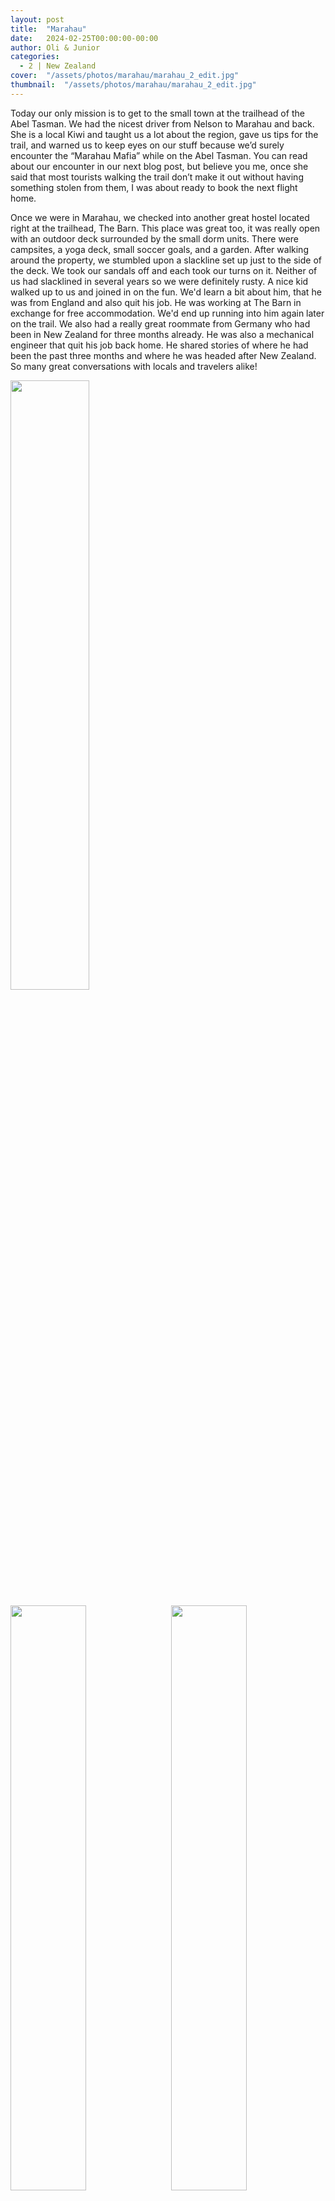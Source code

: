 ```yaml
---
layout: post
title:  "Marahau"
date:   2024-02-25T00:00:00-00:00
author: Oli & Junior
categories:
  - 2 | New Zealand
cover:  "/assets/photos/marahau/marahau_2_edit.jpg"
thumbnail:  "/assets/photos/marahau/marahau_2_edit.jpg"
---
```


Today our only mission is to get to the small town at the trailhead of the Abel Tasman. We had the nicest driver from Nelson to Marahau and back. She is a local Kiwi and taught us a lot about the region, gave us tips for the trail, and warned us to keep eyes on our stuff because we’d surely encounter the “Marahau Mafia” while on the Abel Tasman. You can read about our encounter in our next blog post, but believe you me, once she said that most tourists walking the trail don’t make it out without having something stolen from them, I was about ready to book the next flight home.

Once we were in Marahau, we checked into another great hostel located right at the trailhead, The Barn. This place was great too, it was really open with an outdoor deck surrounded by the small dorm units. There were campsites, a yoga deck, small soccer goals, and a garden. After walking around the property, we stumbled upon a slackline set up just to the side of the deck. We took our sandals off and each took our turns on it. Neither of us had slacklined in several years so we were definitely rusty. A nice kid walked up to us and joined in on the fun. We'd learn a bit about him, that he was from England and also quit his job. He was working at The Barn in exchange for free accommodation. We'd end up running into him again later on the trail. We also had a really great roommate from Germany who had been in New Zealand for three months already. He was also a mechanical engineer that quit his job back home. He shared stories of where he had been the past three months and where he was headed after New Zealand. So many great conversations with locals and travelers alike!

<img src="/oli-jr-travel/assets/photos/marahau/marahau_1.jpg" style="width:50%; margin-bottom:10px">
<div float="left">
  <img src="/oli-jr-travel/assets/photos/marahau/marahau_2.jpg" style="float:left; width:49%; margin-bottom:10px" />
  <img src="/oli-jr-travel/assets/photos/marahau/marahau_3.jpg" style="float:right; width:49%; margin-bottom:10px" />
</div>

<div float="left">
  <img src="/oli-jr-travel/assets/photos/marahau/marahau_4.jpg" style="float:left; width:49%; margin-bottom:10px" />
  <img src="/oli-jr-travel/assets/photos/marahau/marahau_5.jpg" style="float:right; width:49%; margin-bottom:10px" />
</div>

<p style="text-align: center;">We drove by hop farms in the small town of Motueka. Oli used Motueka hops in her juicy double IPA beer recipe at LA Ale Works!</p>

<p style="text-align: center;"><strong>ES:</strong> Pasamos por granjas de lúpulo en el pequeño pueblo de Motueka. ¡Oli usó lúpulo Motueka en su jugosa receta de cerveza doble IPA en LA Ale Works!</p>


<br clear="all" />

__Español__

Hoy nuestra única misión es llegar al pequeño pueblo al comienzo del sendero Abel Tasman. Tuvimos el mejor conductor de Nelson a Marahau y viceversa. Ella es una kiwi local y nos enseñó mucho sobre la región, nos dio consejos para el sendero y nos advirtió que estuviéramos atentos a nuestras cosas porque seguramente nos encontraríamos con la "Mafia Marahau" mientras estuviéramos en Abel Tasman. Puedes leer sobre nuestro encuentro en nuestra próxima publicación de blog, pero créeme, una vez que dijo que la mayoría de los turistas que recorren el sendero no logran salir sin que les roben algo, estaba a punto de reservar el próximo vuelo a casa.

Una vez que estuvimos en Marahau, nos registramos en otro gran albergue ubicado justo al comienzo del sendero, The Barn. Este lugar también era genial, estaba realmente abierto con una terraza al aire libre rodeada por pequeños dormitorios. Había sitios para acampar, una plataforma para practicar yoga, pequeñas porterías de fútbol y un jardín. Después de caminar por la propiedad, nos topamos con un slackline colocado justo al costado de la plataforma. Nos quitamos las sandalias y cada uno se las puso por turnos. Ninguno de nosotros había practicado slackline en varios años, así que definitivamente estábamos oxidados. Un niño agradable se acercó a nosotros y se unió a la diversión. Sabríamos un poco sobre él, que era de Inglaterra y que también dejaría su trabajo. Estaba trabajando en The Barn a cambio de alojamiento gratuito. Terminaríamos encontrándonos con él nuevamente más adelante en el camino. También teníamos un compañero de cuarto realmente genial de Alemania que ya llevaba tres meses en Nueva Zelanda. También era ingeniero mecánico y dejó su trabajo en casa. Compartió historias sobre dónde había estado los últimos tres meses y hacia dónde se dirigía después de Nueva Zelanda. ¡Tantas conversaciones geniales con lugareños y viajeros por igual!
